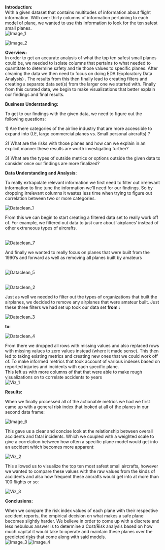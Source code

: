 **Introduction:**  
With a given dataset that contains multitudes of information about flight information. With over thirty columns of information pertaining to each model of plane, we wanted to use this information to look for the ten safest small planes.  
![Image_1](https://github.com/user-attachments/assets/c769509d-de97-4d6e-8d8b-b69f1edc893f)

![Image_2](https://github.com/user-attachments/assets/a64dc5f7-866f-46f8-b7f9-81e817e20167)



   **Overview:**   
  In order to get an accurate analysis of what the top ten safest small planes could be, we needed to isolate columns that pertains to what needed to quantitate to determine safety and tie those values to specific planes. After cleaning the data we then need to focus on doing EDA (Exploratory Data Analysis) . The results from this then finally lead to creating filters and creating a separate data set(s) from the larger one we started with. Finally from this curated data, we begin to make visualizations that better explain our findings and final results. 

**Business Understanding:**

To get to our findings with the given data, we need to figure out the following questions:

1\) Are there categories of the airline industry that are more accessible to expand into (I.E, large commercial planes vs. Small personal aircrafts) ? 

2\) What are the risks with those planes and how can we explain in an explicit manner these results are worth investigating further?

3\) What are the types of outside metrics or options outside the given data to consider once our findings are more finalized? 

**Data Understanding and Analysis:**

To really extrapolate relevant information  we first need to filter out irrelevant information to fine tune the information we’ll need for our findings. So by dropping irrelevant columns it wastes less time when trying to figure out correlation between two or more categories.   

![Dataclean_1](https://github.com/user-attachments/assets/bcaf27d7-4e52-464e-9476-b92d1747d63f)

From this we can begin to start creating a filtered data set to really work off of. For example, we filtered out data to just care about ‘airplanes’ instead of other extraneous types of aircrafts. 

<br>![Dataclean_7](https://github.com/user-attachments/assets/0d98bff3-23c3-4d98-a578-f36cde6489ed)</br>


And finally we wanted to really focus on planes that were built from the 1990’s and forward 
as well as removing all planes built by amateurs 

<br>![Dataclean_5](https://github.com/user-attachments/assets/e5d24d09-df49-4233-9311-7708501f7739)</br>

<br>![Dataclean_2](https://github.com/user-attachments/assets/77320f9b-162d-42c8-bf88-7eb020ae4146)</br>


Just as well we needed to filter out the types of organizations that built the airplanes, we decided to remove any airplanes that were amateur built. Just these three filters we had set up took our data set **from :**   

 ![Dataclean_3](https://github.com/user-attachments/assets/da7603ea-c7c1-4115-ac04-e5c01f824a33)

**to**:   

![Dataclean_4](https://github.com/user-attachments/assets/b91eb363-aebd-4c65-aa01-c3a1ab90f01f)

From there we dropped all rows with missing values and also replaced rows with missing values to zero values instead (where it made sense).  This then led to taking existing metrics and creating new ones that we could work off of. To make informed metrics that took account of various indexes based on reported injuries and incidents with each specific plane.   
This left us with more columns of that that were able to make rough visualizations on to correlate accidents to years   
![Viz_1](https://github.com/user-attachments/assets/f6a553b9-dce7-455a-bbdc-67bc67d8b846)


**Results:** 

When we finally processed all of the actionable metrics we had we first came up with a general risk index that looked at all of the planes in our second data frame: 

![Image_6](https://github.com/user-attachments/assets/825ee091-7146-4842-9977-cedb61b3b8d0)

This gave us a clear and concise look at the relationship between overall accidents and fatal incidents.  Which we coupled with a weighted scale to give a correlation between how often a specific plane model would get into an accident which becomes more apparent:   

![Viz_2](https://github.com/user-attachments/assets/1d3bac4a-9320-4566-9cf7-d91e53a3d165)

 
This allowed us to visualize the top ten most safest small aircrafts, however we wanted to compare these values with the raw values from the kinds of accidents and also how frequent these aircrafts would get into at more than 100 flights or so:   

![Viz_3](https://github.com/user-attachments/assets/9e057080-81b8-4aec-a883-df5cd77f7f9a)

  
**Conclusions:**

When we compare the risk index values of each plane with their respective accident reports, the empirical decision on what makes a safe plane becomes slightly harder. We believe in order to come up with a discrete and less nebulous answer is to determine a Cost/Risk analysis based on how much capital it would take to operate and maintain these planes over the predicted risks
that come along with said models.  
![Image_3](https://github.com/user-attachments/assets/a5d43ce7-bfe1-4e44-9bec-b7e376a88da8)
![Image_4](https://github.com/user-attachments/assets/b0fefcd8-d0f6-4f57-8b65-18a447ebe5fb)

